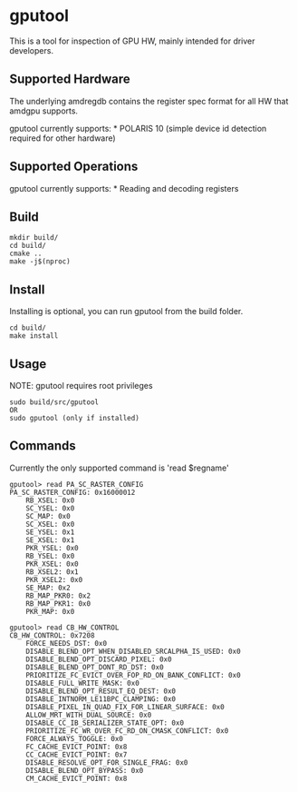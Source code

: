 gputool
=======

This is a tool for inspection of GPU HW, mainly intended for driver developers.

Supported Hardware
------------------

The underlying amdregdb contains the register spec format for all HW that amdgpu supports.

gputool currently supports:
	* POLARIS 10 (simple device id detection required for other hardware)

Supported Operations
--------------------

gputool currently supports:
	* Reading and decoding registers

Build
-----

```
mkdir build/
cd build/
cmake ..
make -j$(nproc)
```

Install
-------

Installing is optional, you can run gputool from the build folder.

```
cd build/
make install
```

Usage
-----

NOTE: gputool requires root privileges

```
sudo build/src/gputool
OR
sudo gputool (only if installed)
```

Commands
--------

Currently the only supported command is 'read $regname'

```
gputool> read PA_SC_RASTER_CONFIG
PA_SC_RASTER_CONFIG: 0x16000012
    RB_XSEL: 0x0
    SC_YSEL: 0x0
    SC_MAP: 0x0
    SC_XSEL: 0x0
    SE_YSEL: 0x1
    SE_XSEL: 0x1
    PKR_YSEL: 0x0
    RB_YSEL: 0x0
    PKR_XSEL: 0x0
    RB_XSEL2: 0x1
    PKR_XSEL2: 0x0
    SE_MAP: 0x2
    RB_MAP_PKR0: 0x2
    RB_MAP_PKR1: 0x0
    PKR_MAP: 0x0
```

```
gputool> read CB_HW_CONTROL
CB_HW_CONTROL: 0x7208
    FORCE_NEEDS_DST: 0x0
    DISABLE_BLEND_OPT_WHEN_DISABLED_SRCALPHA_IS_USED: 0x0
    DISABLE_BLEND_OPT_DISCARD_PIXEL: 0x0
    DISABLE_BLEND_OPT_DONT_RD_DST: 0x0
    PRIORITIZE_FC_EVICT_OVER_FOP_RD_ON_BANK_CONFLICT: 0x0
    DISABLE_FULL_WRITE_MASK: 0x0
    DISABLE_BLEND_OPT_RESULT_EQ_DEST: 0x0
    DISABLE_INTNORM_LE11BPC_CLAMPING: 0x0
    DISABLE_PIXEL_IN_QUAD_FIX_FOR_LINEAR_SURFACE: 0x0
    ALLOW_MRT_WITH_DUAL_SOURCE: 0x0
    DISABLE_CC_IB_SERIALIZER_STATE_OPT: 0x0
    PRIORITIZE_FC_WR_OVER_FC_RD_ON_CMASK_CONFLICT: 0x0
    FORCE_ALWAYS_TOGGLE: 0x0
    FC_CACHE_EVICT_POINT: 0x8
    CC_CACHE_EVICT_POINT: 0x7
    DISABLE_RESOLVE_OPT_FOR_SINGLE_FRAG: 0x0
    DISABLE_BLEND_OPT_BYPASS: 0x0
    CM_CACHE_EVICT_POINT: 0x8
```
